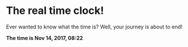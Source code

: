 # The real time clock!

Ever wanted to know what the time is? Well, your journey is about to end!

**The time is Nov 14, 2017, 08:22**